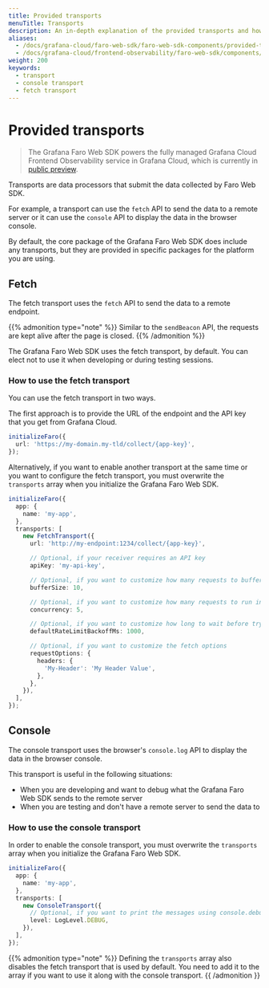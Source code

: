 ```yaml
---
title: Provided transports
menuTitle: Transports
description: An in-depth explanation of the provided transports and how to use them.
aliases:
  - /docs/grafana-cloud/faro-web-sdk/faro-web-sdk-components/provided-transports/
  - /docs/grafana-cloud/frontend-observability/faro-web-sdk/components/provided-transports/
weight: 200
keywords:
  - transport
  - console transport
  - fetch transport
---
```


# Provided transports

> The Grafana Faro Web SDK powers the fully managed Grafana Cloud Frontend Observability service in Grafana Cloud, which is currently in [public preview](https://grafana.com/docs/release-life-cycle/).

Transports are data processors that submit the data collected by Faro Web SDK.

For example, a transport can use the `fetch` API to send the data to a remote server or it can use the `console` API to display the data in the browser console.

By default, the core package of the Grafana Faro Web SDK does include any transports, but they are provided in specific packages for the platform you are using.

## Fetch

The fetch transport uses the `fetch` API to send the data to a remote endpoint.

{{% admonition type="note" %}}
Similar to the `sendBeacon` API, the requests are kept alive after the page is closed.
{{% /admonition %}}

The Grafana Faro Web SDK uses the fetch transport, by default. You can elect not to use it when developing or during testing sessions.

### How to use the fetch transport

You can use the fetch transport in two ways.

The first approach is to provide the URL of the endpoint and the API key that you get from Grafana Cloud.

```ts
initializeFaro({
  url: 'https://my-domain.my-tld/collect/{app-key}',
});
```

Alternatively, if you want to enable another transport at the same time or you want to configure the fetch transport, you must overwrite the `transports` array when you initialize the Grafana Faro Web SDK.

```ts
initializeFaro({
  app: {
    name: 'my-app',
  },
  transports: [
    new FetchTransport({
      url: 'http://my-endpoint:1234/collect/{app-key}',

      // Optional, if your receiver requires an API key
      apiKey: 'my-api-key',

      // Optional, if you want to customize how many requests to buffer
      bufferSize: 10,

      // Optional, if you want to customize how many requests to run in parallel
      concurrency: 5,

      // Optional, if you want to customize how long to wait before trying to resend the data
      defaultRateLimitBackoffMs: 1000,

      // Optional, if you want to customize the fetch options
      requestOptions: {
        headers: {
          'My-Header': 'My Header Value',
        },
      },
    }),
  ],
});
```

## Console

The console transport uses the browser's `console.log` API to display the data in the browser console.

This transport is useful in the following situations:

- When you are developing and want to debug what the Grafana Faro Web SDK sends to the remote server
- When you are testing and don't have a remote server to send the data to

### How to use the console transport

In order to enable the console transport, you must overwrite the `transports` array when you initialize the Grafana Faro Web SDK.

```ts
initializeFaro({
  app: {
    name: 'my-app',
  },
  transports: [
    new ConsoleTransport({
      // Optional, if you want to print the messages using console.debug instead of console.log
      level: LogLevel.DEBUG,
    }),
  ],
});
```

{{% admonition type="note" %}}
Defining the `transports` array also disables the fetch transport that is used by default. You need to add it to the array if you want to use it along with the console transport.
{{ /admonition }}

